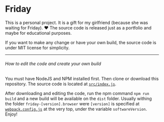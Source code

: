 # Friday
This is a personal project. It is a gift for my girlfriend (because she was waiting for Friday). :heart:  The source code is released just as a portfolio and maybe for educational purposes.

If you want to make any change or have your own build, the source code is under MIT license for simplicity.

---
###### How to edit the code and create your own build
You must have NodeJS and NPM installed first. Then clone or download this repository. The source code is located at [`src/index.js`](src/index.js).

After downloading and editing the code, run the npm command `npm run build` and a new build will be available on the `dist` folder. Usually withing the folder `friday-[version].browser` were `[version]` is specified at [`webpack.config.js`](webpack.config.js) at the very top, under the variable `softwareVersion`. Enjoy!
